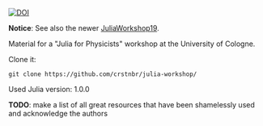 [![DOI](https://zenodo.org/badge/DOI/10.5281/zenodo.3674661.svg)](https://doi.org/10.5281/zenodo.3674661)

**Notice**: See also the newer [JuliaWorkshop19](https://github.com/crstnbr/JuliaWorkshop19).

Material for a "Julia for Physicists" workshop at the University of Cologne.

Clone it:

`git clone https://github.com/crstnbr/julia-workshop/`

Used Julia version: 1.0.0

**TODO**: make a list of all great resources that have been shamelessly used and acknowledge the authors
